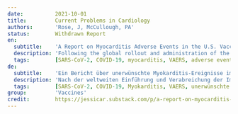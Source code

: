 ```yaml
---
date:          2021-10-01
title:         Current Problems in Cardiology
authors:       'Rose, J, McCullough, PA'
status:        Withdrawn Report
en:
  subtitle:    'A Report on Myocarditis Adverse Events in the U.S. Vaccine Adverse Events Reporting System (VAERS) in Association with COVID-19 Injectable Biological Products'
  description: 'Following the global rollout and administration of the Pfizer Inc./BioNTech BNT162b2 and Moderna mRNA-1273 vaccines on December 17, 2020, in the United States, and of the Janssen Ad26.COV2.S product on April 1st, 2021, in an unprecedented manner, hundreds of thousands of individuals have reported adverse events (AEs) using the Vaccine Adverse Events Reports System (VAERS). We used VAERS data to examine cardiac AEs, primarily myocarditis, reported following injection of the first or second dose of the COVID-19 injectable products. Myocarditis rates reported in VAERS were significantly higher in youths between the ages of 13 to 23 (p<0.0001) with ∼80% occurring in males. Within 8 weeks of the public offering of COVID-19 products to the 12-15-year-old age group, we found 19 times the expected number of myocarditis cases in the vaccination volunteers over background myocarditis rates for this age group. In addition, a 5-fold increase in myocarditis rate was observed subsequent to dose 2 as opposed to dose 1 in 15-year-old males. A total of 67% of all cases occurred with BNT162b2. Of the total myocarditis AE reports, 6 individuals died (1.1%) and of these, 2 were under 20 years of age - 1 was 13. These findings suggest a markedly higher risk for myocarditis subsequent to COVID-19 injectable product use than for other known vaccines, and this is well above known background rates for myocarditis. COVID-19 injectable products are novel and have a genetic, pathogenic mechanism of action causing uncontrolled expression of SARS-CoV-2 spike protein within human cells. When you combine this fact with the temporal relationship of AE occurrence and reporting, biological plausibility of cause and effect, and the fact that these data are internally and externally consistent with emerging sources of clinical data, it supports a conclusion that the COVID-19 biological products are deterministic for the myocarditis cases observed after injection. >>This article [https://doi.org/10.1016/j.cpcardiol.2021.101011] has been withdrawn at the request of the author(s) and/or editor. The Publisher apologizes for any inconvenience this may cause. The full Elsevier Policy on Article Withdrawal can be found at http://www.elsevier.com/locate/withdrawalpolicy.'
  tags:        [SARS-CoV-2, COVID-19, myocarditis, VAERS, adverse events (AEs), COVID-19-Injection-Related Myocarditis (CIRM)]
de:
  subtitle:    'Ein Bericht über unerwünschte Myokarditis-Ereignisse im U.S. Vaccine Adverse Events Reporting System (VAERS) in Verbindung mit COVID-19 injizierbaren biologischen Produkten'
  description: 'Nach der weltweiten Einführung und Verabreichung der Impfstoffe Pfizer Inc./BioNTech BNT162b2 und Moderna mRNA-1273 am 17. Dezember 2020 in den Vereinigten Staaten und des Janssen-Produkts Ad26.COV2.S am 1. April 2021 haben Hunderttausende von Personen über das Vaccine Adverse Events Reports System (VAERS) unerwünschte Ereignisse (AEs) gemeldet, die in dieser Form noch nie aufgetreten sind. Wir haben die VAERS-Daten verwendet, um kardiale Nebenwirkungen, vor allem Myokarditis, zu untersuchen, die nach der Injektion der ersten oder zweiten Dosis der injizierbaren COVID-19-Produkte gemeldet wurden. Die in VAERS gemeldeten Myokarditis-Raten waren bei Jugendlichen im Alter von 13 bis 23 Jahren signifikant höher (p<0,0001), wobei ∼80 % bei Männern auftraten. Innerhalb von 8 Wochen nach dem öffentlichen Angebot von COVID-19-Produkten für die Altersgruppe der 12- bis 15-Jährigen fanden wir bei den geimpften Probanden das 19-fache der erwarteten Anzahl von Myokarditisfällen im Vergleich zu den Hintergrundraten für Myokarditis in dieser Altersgruppe. Darüber hinaus wurde bei den 15-jährigen Männern nach der zweiten Dosis ein 5-facher Anstieg der Myokarditisrate gegenüber der ersten Dosis beobachtet. Insgesamt 67 % aller Fälle traten unter BNT162b2 auf. Von den insgesamt gemeldeten Myokarditis-Fällen starben 6 Personen (1,1 %), von denen 2 unter 20 Jahre alt waren - 1 war 13 Jahre alt. Diese Ergebnisse deuten auf ein deutlich höheres Myokarditis-Risiko nach der Verabreichung von COVID-19-Injektionspräparaten hin als bei anderen bekannten Impfstoffen, und dies liegt weit über den bekannten Hintergrundraten für Myokarditis. Die injizierbaren COVID-19-Produkte sind neu und haben einen genetischen, pathogenen Wirkmechanismus, der eine unkontrollierte Expression des SARS-CoV-2-Spike-Proteins in menschlichen Zellen bewirkt. Kombiniert man diese Tatsache mit dem zeitlichen Zusammenhang des Auftretens von SARS und der Berichterstattung, der biologischen Plausibilität von Ursache und Wirkung und der Tatsache, dass diese Daten intern und extern mit neuen Quellen klinischer Daten übereinstimmen, kann man zu dem Schluss kommen, dass die biologischen COVID-19-Produkte für die nach der Injektion beobachteten Myokarditis-Fälle ausschlaggebend sind. >>Dieser Artikel [https://doi.org/10.1016/j.cpcardiol.2021.101011] wurde auf Wunsch des Autors/der Autoren und/oder des Herausgebers zurückgezogen. Der Verlag entschuldigt sich für die damit verbundenen Unannehmlichkeiten. Die vollständige Elsevier-Richtlinie zur Rücknahme von Artikeln finden Sie unter http://www.elsevier.com/locate/withdrawalpolicy.<<' 
  tags:        [SARS-CoV-2, COVID-19, Myokarditis, VAERS, unerwünschte Ereignisse (AEs), COVID-19-Injektionsbedingte Myokarditis (CIRM)]
group:         'Vaccines'
credit:        https://jessicar.substack.com/p/a-report-on-myocarditis-adverse-events
---
```

